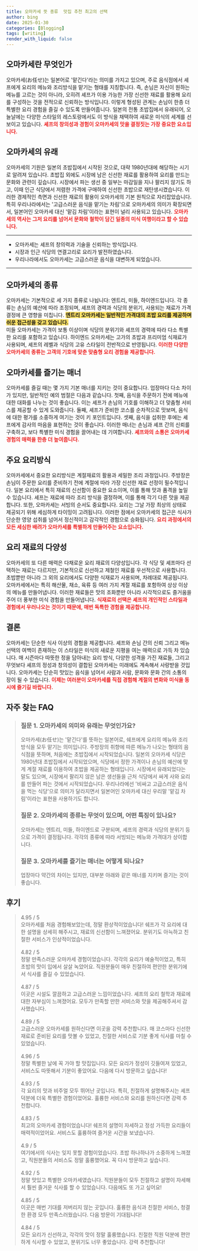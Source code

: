 ```yaml
---
title: 오마카세 뜻 종류  맛집 추천 최고의 선택
author: bing
date: 2025-01-30
categories: [Blogging]
tags: [writing]
render_with_liquid: false
---
```



<h2 id='오마카세란 무엇인가'>오마카세란 무엇인가</h2>

<p>오마카세(お任せ)는 일본어로 '맡긴다'라는 의미를 가지고 있으며, 주로 음식점에서 셰프에게 요리의 메뉴와 조리방식을 맡기는 형태를 지칭합니다. 즉, 손님은 자신이 원하는 메뉴를 고르는 것이 아니라, 오히려 셰프가 이용 가능한 가장 신선한 재료를 활용해 요리를 구성하는 것을 전적으로 신뢰하는 방식입니다. 이렇게 형성된 관계는 손님이 한층 더 특별한 요리 경험을 즐길 수 있도록 만들어줍니다. 일본의 전통 초밥집에서 유래되어, 오늘날에는 다양한 스타일의 레스토랑에서도 이 방식을 채택하여 새로운 미식의 세계를 선보이고 있습니다. <b><span style="color: #ee2323;">셰프의 창의성과 경험이 오마카세의 맛을 결정짓는 가장 중요한 요소입니다.</span></b></p>

<h2 id='오마카세의 유래'>오마카세의 유래</h2>

<p>오마카세의 기원은 일본의 초밥집에서 시작된 것으로, 대략 1980년대에 해당하는 시기로 알려져 있습니다. 초밥집 외에도 시장에 남은 신선한 재료를 활용하여 요리를 만드는 문화와 관련이 깊습니다. 시장에서 파는 생선 중 일부는 마감일을 지나 팔리지 않기도 하고, 이때 인근 식당에서 저렴한 가격에 구매하여 신선한 초밥으로 재탄생시켰습니다. 이러한 경제적인 측면과 신선한 재료의 활용이 오마카세의 기본 원칙으로 자리잡았습니다. 특히 우리나라에서는 '고급스러운 음식을 맡기는 차림'으로 오마카세의 의미가 확장되면서, 일본어인 오마카세 대신 '맡김 차림'이라는 표현이 널리 사용되고 있습니다. <b><span style="color: #ee2323;">오마카세의 역사는 그저 요리를 넘어서 문화와 철학이 담긴 일종의 미식 여행이라고 할 수 있습니다.</span></b></p>

<hr />

<ul>
    <li>오마카세는 셰프의 창의력과 기술을 신뢰하는 방식입니다.</li>
    <li>시장과 인근 식당의 연결고리로 요리가 발전하였습니다.</li>
    <li>우리나라에서도 오마카세는 고급스러운 음식을 대변하게 되었습니다.</li>
</ul>

<hr />

<h2 id='오마카세의 종류'>오마카세의 종류</h2>

<p>오마카세는 기본적으로 세 가지 종류로 나뉩니다: 엔트리, 미들, 하이엔드입니다. 각 종류는 손님의 예산에 따라 조정되며, 셰프의 경력과 식당의 분위기, 사용되는 재료가 가격 결정에 큰 영향을 미칩니다. <b><span style="background-color: #ffe066;">엔트리 오마카세는 일반적인 가격대의 초밥 요리를 제공하며 쉬운 접근성을 갖고 있습니다.</span></b><br/> 미들 오마카세는 가격이 보통 이상이며 식당의 분위기와 셰프의 경력에 따라 다소 특별한 요리를 포함하고 있습니다. 하이엔드 오마카세는 고가의 초밥과 프리미엄 식재료가 사용되며, 셰프의 레벨과 식당의 고유 스타일이 전반적으로 반영됩니다. <b><span style="color: #ee2323;">이러한 다양한 오마카세의 종류는 고객의 기호에 맞춘 맞춤형 요리 경험을 제공합니다.</span></b></p>

<h2 id='오마카세를 즐기는 매너'>오마카세를 즐기는 매너</h2>

<p>오마카세를 즐길 때는 몇 가지 기본 매너를 지키는 것이 중요합니다. 업장마다 다소 차이가 있지만, 일반적인 예의 범절은 다음과 같습니다. 첫째, 음식을 주문하기 전에 메뉴에 대한 대화를 나누는 것이 좋습니다. 이는 셰프가 손님의 기호를 이해하고 더 맞춤형 서비스를 제공할 수 있게 도와줍니다. 둘째, 셰프가 준비한 코스를 순차적으로 맛보며, 음식에 대한 평가를 소중하게 여기는 것이 키 포인트입니다. 셋째, 음식을 섭취한 후에는 셰프에게 감사의 마음을 표현하는 것이 좋습니다. 이러한 매너는 손님과 셰프 간의 신뢰를 구축하고, 보다 특별한 미식 경험을 끌어내는 데 기여합니다. <b><span style="color: #ee2323;">셰프와의 소통은 오마카세 경험의 매력을 한층 더 높여줍니다.</span></b></p>

<h2 id='주요 요리방식'>주요 요리방식</h2>

<p>오마카세에서 중요한 요리방식은 계절재료의 활용과 세밀한 조리 과정입니다. 주방장은 손님이 주문한 요리를 준비하기 전에 계절에 따라 가장 신선한 재료 선정이 필수적입니다. 일본 요리에서 특히 재료의 신선함이 중요한 요소이며, 이를 통해 맛과 품격을 높일 수 있습니다. 셰프는 재료에 따라 조리 방식을 결정하며, 이를 통해 각기 다른 맛을 제공합니다. 또한, 오마카세는 서빙의 순서도 중요합니다. 요리는 그날 가장 최상의 상태로 제공되기 위해 세심하게 타이밍이 고려됩니다. 이러한 점에서 오마카세의 접근은 식사가 단순한 영양 섭취를 넘어서 정신적이고 감각적인 경험으로 승화됩니다. <b><span style="color: #ee2323;">요리 과정에서의 모든 세심한 배려가 오마카세를 특별하게 만들어주는 요소입니다.</span></b></p>

<h2 id='요리 재료의 다양성'>요리 재료의 다양성</h2>

<p>오마카세의 또 다른 매력은 다채로운 요리 재료의 다양성입니다. 각 식당 및 셰프마다 선택하는 재료는 다르지만, 기본적으로 신선하고 제철인 재료를 우선적으로 사용합니다. 초밥뿐만 아니라 그 외의 요리에서도 다양한 식재료가 사용되며, 차례대로 제공됩니다. 오마카세에서는 특히 해산물, 채소, 육류 등 여러 가지 계절 재료를 포함하여 상상 이상의 메뉴를 만들어냅니다. 이러한 재료들은 맛의 조화뿐만 아니라 시각적으로도 즐거움을 주어 더 풍부한 미식 경험을 만들어냅니다. <b><span style="color: #ee2323;">식재료의 선택은 셰프의 개인적인 스타일과 경험에서 우러나오는 것이기 때문에, 매번 독특한 경험을 제공합니다.</span></b></p>

<h2 id='결론'>결론</h2>

<p>오마카세는 단순한 식사 이상의 경험을 제공합니다. 셰프와 손님 간의 신뢰 그리고 메뉴 선택의 여백이 존재하는 이 스타일은 미식의 새로운 지평을 여는 매력으로 가득 차 있습니다. 매 시즌마다 따뜻한 정을 담아내는 요리 방식, 다양한 성격을 가진 재료들, 그리고 무엇보다 셰프의 정성과 창의성이 결합된 오마카세는 미래에도 계속해서 사랑받을 것입니다. 오마카세는 단순히 맛있는 음식을 넘어서 사람과 사람, 문화와 문화 간의 소통의 장이 될 수 있습니다. <b><span style="color: #ee2323;">이제는 여러분이 오마카세를 직접 경험해 계절의 변화와 미식을 동시에 즐기길 바랍니다.</span></b></p>


<h2 id='자주_찾는_FAQ'>자주 찾는 FAQ</h2>
<div itemscope="" itemtype="https://schema.org/FAQPage"> 
<blockquote> 
<div itemscope="" itemprop="mainEntity" itemtype="https://schema.org/Question"> 
<h3 itemprop="name">질문 1. 오마카세의 의미와 유래는 무엇인가요?</h3> 
<div itemscope="" itemprop="acceptedAnswer" itemtype="https://schema.org/Answer"> 
<span itemprop="text"> 
<p>오마카세(お任せ)는 '맡긴다'를 뜻하는 일본어로, 쉐프에게 요리의 메뉴와 조리방식을 모두 맡기는 의미입니다. 주방장의 취향에 따른 메뉴가 나오는 형태의 음식점을 뜻하며, 처음에는 초밥집에서 시작되었습니다. 일본의 오마카세 식당은 1980년대 초밥집에서 시작되었으며, 식당에서 정한 가격이나 손님의 예산에 맞게 계절 재료를 이용하여 초밥을 제공하는 형태입니다. 시장에서 유래되었다는 말도 있으며, 시장에서 팔리지 않은 남은 생선들을 근처 식당에서 싸게 사와 요리를 만들어 파는 것에서 시작되었습니다. 우리나라에선 '비싸고 고급스러운 음식을 먹는 식당'으로 의미가 달라지면서 일본어인 오마카세 대신 우리말 '맡김 차림'이라는 표현을 사용하기도 합니다.</p> 
</span> 
</div> 
</div> 

<div itemscope="" itemprop="mainEntity" itemtype="https://schema.org/Question"> 
<h3 itemprop="name">질문 2. 오마카세의 종류는 무엇이 있으며, 어떤 특징이 있나요?</h3> 
<div itemscope="" itemprop="acceptedAnswer" itemtype="https://schema.org/Answer"> 
<span itemprop="text"> 
<p>오마카세는 엔트리, 미들, 하이엔드로 구분되며, 셰프의 경력과 식당의 분위기 등으로 가격이 결정됩니다. 각각의 종류에 따라 서빙되는 메뉴와 가격대가 상이합니다.</p> 
</span> 
</div> 
</div> 

<div itemscope="" itemprop="mainEntity" itemtype="https://schema.org/Question"> 
<h3 itemprop="name">질문 3. 오마카세를 즐기는 매너는 어떻게 되나요?</h3> 
<div itemscope="" itemprop="acceptedAnswer" itemtype="https://schema.org/Answer"> 
<span itemprop="text"> 
<p>업장마다 약간의 차이는 있지만, 대부분 아래와 같은 매너를 지키며 즐기는 것이 좋습니다.</p> 
</span> 
</div> 
</div> 
</blockquote> 
</div>
<h2 id='후기'>후기</h2>
<div itemscope itemtype="https://schema.org/Product">
  <blockquote>
  <div itemprop="review" itemscope itemtype="https://schema.org/Review">
      <div itemprop="reviewRating" itemscope itemtype="https://schema.org/Rating"> <span itemprop="ratingValue">4.95</span> / <span itemprop="bestRating">5</span> </div>
      <span itemprop="reviewBody">오마카세를 처음 경험해보았는데, 정말 환상적이었습니다! 쉐프가 각 요리에 대한 설명을 상세히 해주시고, 재료의 신선함이 느껴졌어요. 분위기도 아늑하고 친절한 서비스가 인상적이었습니다.</span>
  </div>
  <br>
  <div itemprop="review" itemscope itemtype="https://schema.org/Review">
      <div itemprop="reviewRating" itemscope itemtype="https://schema.org/Rating"> <span itemprop="ratingValue">4.82</span> / <span itemprop="bestRating">5</span> </div>
      <span itemprop="reviewBody">정말 만족스러운 오마카세 경험이었습니다. 각각의 요리가 예술적이었고, 특히 초밥의 맛이 입에서 살살 녹았어요. 직원분들이 매우 친절하여 편안한 분위기에서 식사를 즐길 수 있었습니다.</span>
  </div>
  <br>
  <div itemprop="review" itemscope itemtype="https://schema.org/Review">
      <div itemprop="reviewRating" itemscope itemtype="https://schema.org/Rating"> <span itemprop="ratingValue">4.87</span> / <span itemprop="bestRating">5</span> </div>
      <span itemprop="reviewBody">이곳은 시설도 깔끔하고 고급스러운 느낌이었습니다. 셰프의 요리 철학과 재료에 대한 자부심이 느껴졌어요. 모두가 만족할 만한 서비스와 맛을 제공해주셔서 감사했습니다.</span>
  </div>
  <br>
  <div itemprop="review" itemscope itemtype="https://schema.org/Review">
      <div itemprop="reviewRating" itemscope itemtype="https://schema.org/Rating"> <span itemprop="ratingValue">4.89</span> / <span itemprop="bestRating">5</span> </div>
      <span itemprop="reviewBody">고급스러운 오마카세를 원하신다면 이곳을 강력 추천합니다. 매 코스마다 신선한 재료로 준비된 요리를 맛볼 수 있었고, 친절한 서비스로 기분 좋게 식사를 마칠 수 있었습니다.</span>
  </div>
  <br>
  <div itemprop="review" itemscope itemtype="https://schema.org/Review">
      <div itemprop="reviewRating" itemscope itemtype="https://schema.org/Rating"> <span itemprop="ratingValue">4.96</span> / <span itemprop="bestRating">5</span> </div>
      <span itemprop="reviewBody">정말 특별한 날에 꼭 가야 할 맛집입니다. 모든 요리가 정성이 깃들여져 있었고, 서비스도 따뜻해서 기분이 좋았어요. 다음에 다시 방문하고 싶습니다!</span>
  </div>
  <br>
  <div itemprop="review" itemscope itemtype="https://schema.org/Review">
      <div itemprop="reviewRating" itemscope itemtype="https://schema.org/Rating"> <span itemprop="ratingValue">4.93</span> / <span itemprop="bestRating">5</span> </div>
      <span itemprop="reviewBody">각 요리의 맛과 비주얼 모두 뛰어난 곳입니다. 특히, 친절하게 설명해주시는 셰프 덕분에 더욱 특별한 경험이었어요. 훌륭한 서비스와 요리를 원하신다면 강력 추천합니다.</span>
  </div>
  <br>
  <div itemprop="review" itemscope itemtype="https://schema.org/Review">
      <div itemprop="reviewRating" itemscope itemtype="https://schema.org/Rating"> <span itemprop="ratingValue">4.83</span> / <span itemprop="bestRating">5</span> </div>
      <span itemprop="reviewBody">최고의 오마카세 경험이었습니다! 쉐프의 설명이 자세하고 정성 가득한 요리들이 매력적이었어요. 서비스도 훌륭하여 즐거운 시간을 보냈습니다.</span>
  </div>
  <br>
  <div itemprop="review" itemscope itemtype="https://schema.org/Review">
      <div itemprop="reviewRating" itemscope itemtype="https://schema.org/Rating"> <span itemprop="ratingValue">4.9</span> / <span itemprop="bestRating">5</span> </div>
      <span itemprop="reviewBody">여기에서의 식사는 잊지 못할 경험이었습니다. 초밥 하나하나가 소중하게 느껴졌고, 직원분들의 서비스도 정말 훌륭했어요. 꼭 다시 방문하고 싶습니다.</span>
  </div>
  <br>
  <div itemprop="review" itemscope itemtype="https://schema.org/Review">
      <div itemprop="reviewRating" itemscope itemtype="https://schema.org/Rating"> <span itemprop="ratingValue">4.92</span> / <span itemprop="bestRating">5</span> </div>
      <span itemprop="reviewBody">정말 맛있고 특별한 오마카세였습니다. 직원분들이 모두 친절하고 설명이 자세해서 훨씬 즐거운 식사를 할 수 있었습니다. 다음에도 또 가고 싶어요!</span>
  </div>
  <br>
  <div itemprop="review" itemscope itemtype="https://schema.org/Review">
      <div itemprop="reviewRating" itemscope itemtype="https://schema.org/Rating"> <span itemprop="ratingValue">4.85</span> / <span itemprop="bestRating">5</span> </div>
      <span itemprop="reviewBody">이곳은 매번 기대를 저버리지 않는 곳입니다. 훌륭한 음식과 친절한 서비스, 청결한 환경 모두 만족스러웠습니다. 다음 방문이 기대됩니다!</span>
  </div>
  <br>
  <div itemprop="review" itemscope itemtype="https://schema.org/Review">
      <div itemprop="reviewRating" itemscope itemtype="https://schema.org/Rating"> <span itemprop="ratingValue">4.84</span> / <span itemprop="bestRating">5</span> </div>
      <span itemprop="reviewBody">모든 요리가 신선하고, 각각의 맛이 정말 훌륭했습니다. 친절한 직원 덕분에 편안하게 식사할 수 있었고, 분위기도 너무 좋았습니다. 강력 추천합니다!</span>
  </div>
  </blockquote>
</div>
